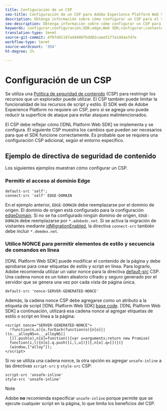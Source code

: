 ```yaml
---
title: Configuración de un CSP
seo-title: Configuración de un CSP para Adobe Experience Platform Web SDK
description: Obtenga información sobre cómo configurar un CSP para el SDK web de Experience Platform
seo-description: Obtenga información sobre cómo configurar un CSP para el SDK web de Experience Platform
keywords: configurar;configuración;SDK;edge;Web SDK;configurar;contexto;web;dispositivo;entorno;configuración de Web sdk;directiva de seguridad de contenido;
translation-type: tm+mt
source-git-commit: 4f07d41197add406fbdd82caee5177a1ddaa7d7e
workflow-type: tm+mt
source-wordcount: '354'
ht-degree: 2%

---
```



# Configuración de un CSP

Se utiliza una [Política de seguridad de contenido](https://developer.mozilla.org/es-ES/docs/Web/HTTP/Headers/Content-Security-Policy) (CSP) para restringir los recursos que un explorador puede utilizar. El CSP también puede limitar la funcionalidad de los recursos de script y estilo. El SDK web de Adobe Experience Platform no requiere un CSP, pero si se agrega uno puede reducir la superficie de ataque para evitar ataques malintencionados.

El CSP debe reflejar cómo [!DNL Platform Web SDK] se implementa y se configura. El siguiente CSP muestra los cambios que pueden ser necesarios para que el SDK funcione correctamente. Es probable que se requiera una configuración CSP adicional, según el entorno específico.

## Ejemplo de directiva de seguridad de contenido

Los siguientes ejemplos muestran cómo configurar un CSP.

### Permitir el acceso al dominio Edge

```
default-src 'self';
connect-src 'self' EDGE-DOMAIN
```

En el ejemplo anterior, `EDGE-DOMAIN` debe reemplazarse por el dominio de origen. El dominio de origen está configurado para la configuración [edgeDomain](configuring-the-sdk.md#edge-domain). Si no se ha configurado ningún dominio de origen, `EDGE-DOMAIN` debe reemplazarse por `*.adobedc.net`. Si se activa la migración de visitantes mediante [idMigrationEnabled](configuring-the-sdk.md#id-migration-enabled), la directiva `connect-src` también debe incluir `*.demdex.net`.

### Utilice NONCE para permitir elementos de estilo y secuencia de comandos en línea

[!DNL Platform Web SDK] puede modificar el contenido de la página y debe aprobarse para crear etiquetas de estilo y script en línea. Para lograrlo, Adobe recomienda utilizar un valor nonce para la directiva [default-src](https://developer.mozilla.org/en-US/docs/Web/HTTP/Headers/Content-Security-Policy/default-src) CSP. Una cadena nonce es un token aleatorio cifrado y seguro generado por el servidor que se genera una vez por cada vista de página única.

```
default-src 'nonce-SERVER-GENERATED-NONCE'
```

Además, la cadena nonce CSP debe agregarse como un atributo a la etiqueta de script [!DNL Platform Web SDK] [base code](installing-the-sdk.md#adding-the-code). [!DNL Platform Web SDK] a continuación, utilizará esa cadena nonce al agregar etiquetas de estilo o script en línea a la página:

```
<script nonce="SERVER-GENERATED-NONCE">
  !function(n,o){o.forEach(function(o){n[o]||((n.__alloyNS=n.__alloyNS||
  []).push(o),n[o]=function(){var u=arguments;return new Promise(
  function(i,l){n[o].q.push([i,l,u])})},n[o].q=[])})}
  (window,["alloy"]);
</script>
```

Si no se utiliza una cadena nonce, la otra opción es agregar `unsafe-inline` a las directivas `script-src` y `style-src` CSP:

```
script-src 'unsafe-inline'
style-src 'unsafe-inline'
```

>[!NOTE]
>
>Adobe **no** recomienda especificar `unsafe-inline` porque permite que se ejecute cualquier script en la página, lo que limita los beneficios del CSP.
